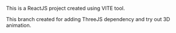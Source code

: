 This is a ReactJS project created using VITE tool.

This branch created for adding ThreeJS dependency and try out 3D animation.